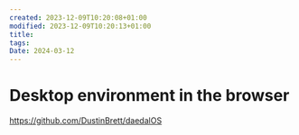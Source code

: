 ```yaml
---
created: 2023-12-09T10:20:08+01:00
modified: 2023-12-09T10:20:13+01:00
title: 
tags: 
Date: 2024-03-12
---
```


# 
# Desktop environment in the browser

<https://github.com/DustinBrett/daedalOS>

